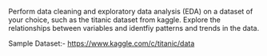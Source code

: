 Perform data cleaning and exploratory data analysis (EDA) on a dataset of your choice, such as the titanic dataset from kaggle. Explore the relationships between variables and identfiy patterns and trends in the data.

Sample Dataset:- https://www.kaggle.com/c/titanic/data
